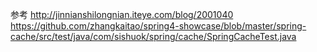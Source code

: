 参考
http://jinnianshilongnian.iteye.com/blog/2001040
https://github.com/zhangkaitao/spring4-showcase/blob/master/spring-cache/src/test/java/com/sishuok/spring/cache/SpringCacheTest.java